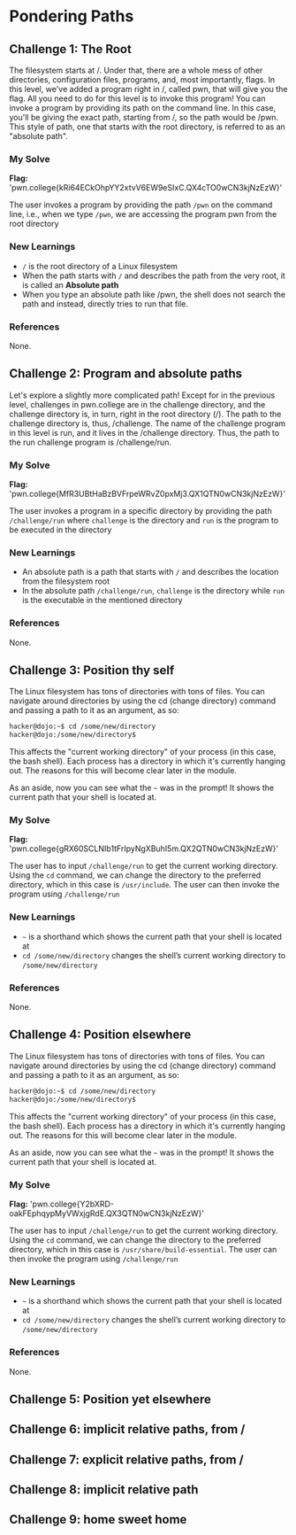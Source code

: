 # Pondering Paths 

## Challenge 1: The Root
The filesystem starts at /. Under that, there are a whole mess of other directories, configuration files, programs, and, most importantly, flags. In this level, we've added a program right in /, called pwn, that will give you the flag. All you need to do for this level is to invoke this program!
You can invoke a program by providing its path on the command line. In this case, you'll be giving the exact path, starting from /, so the path would be /pwn. This style of path, one that starts with the root directory, is referred to as an "absolute path".

### My Solve 
**Flag:** 'pwn.college{kRi64ECkOhpYY2xtvV6EW9eSIxC.QX4cTO0wCN3kjNzEzW}'

The user invokes a program by providing the path ```/pwn``` on the command line, i.e., when we type ```/pwn```, we are accessing the program pwn from the root directory   

### New Learnings 
- ```/``` is the root directory of a Linux filesystem
- When the path starts with ```/``` and describes the path from the very root, it is called an **Absolute path**
- When you type an absolute path like /pwn, the shell does not search the path and instead, directly tries to run that file.

### References 
None.

## Challenge 2: Program and absolute paths
Let's explore a slightly more complicated path! Except for in the previous level, challenges in pwn.college are in the challenge directory, and the challenge directory is, in turn, right in the root directory (/). The path to the challenge directory is, thus, /challenge. The name of the challenge program in this level is run, and it lives in the /challenge directory. Thus, the path to the run challenge program is /challenge/run.

### My Solve 
**Flag:** 'pwn.college{MfR3UBtHaBzBVFrpeWRvZ0pxMj3.QX1QTN0wCN3kjNzEzW}'

The user invokes a program in a specific directory by providing the path ```/challenge/run``` where ```challenge``` is the directory and ```run``` is the program to be executed in the directory

### New Learnings 
- An absolute path is a path that starts with ```/``` and describes the location from the filesystem root
- In the absolute path ```/challenge/run```, ```challenge``` is the directory while ```run``` is the executable in the mentioned directory 

### References 
None.

## Challenge 3: Position thy self
The Linux filesystem has tons of directories with tons of files. You can navigate around directories by using the cd (change directory) command and passing a path to it as an argument, as so:

```bash
hacker@dojo:~$ cd /some/new/directory
hacker@dojo:/some/new/directory$
```
This affects the "current working directory" of your process (in this case, the bash shell). Each process has a directory in which it's currently hanging out. The reasons for this will become clear later in the module.

As an aside, now you can see what the ```~``` was in the prompt! It shows the current path that your shell is located at.

### My Solve 
**Flag:** 'pwn.college{gRX60SCLNIb1tFrIpyNgXBuhI5m.QX2QTN0wCN3kjNzEzW}'

The user has to input ```/challenge/run``` to get the current working directory. Using the ```cd``` command, we can change the directory to the preferred directory, which in this case is ```/usr/include```. The user can then invoke the program using ```/challenge/run```

### New Learnings 
- ```~``` is a shorthand which shows the current path that your shell is located at
- ```cd /some/new/directory``` changes the shell’s current working directory to ```/some/new/directory```

### References 
None.

## Challenge 4: Position elsewhere
The Linux filesystem has tons of directories with tons of files. You can navigate around directories by using the cd (change directory) command and passing a path to it as an argument, as so:

```bash
hacker@dojo:~$ cd /some/new/directory
hacker@dojo:/some/new/directory$
```
This affects the "current working directory" of your process (in this case, the bash shell). Each process has a directory in which it's currently hanging out. The reasons for this will become clear later in the module.

As an aside, now you can see what the ```~``` was in the prompt! It shows the current path that your shell is located at.

### My Solve 
**Flag:** 'pwn.college{Y2bXRD-oakFEphqypMyVWxjgRdE.QX3QTN0wCN3kjNzEzW}'

The user has to input ```/challenge/run``` to get the current working directory. Using the ```cd``` command, we can change the directory to the preferred directory, which in this case is ```/usr/share/build-essential```. The user can then invoke the program using ```/challenge/run```

### New Learnings 
- ```~``` is a shorthand which shows the current path that your shell is located at
- ```cd /some/new/directory``` changes the shell’s current working directory to ```/some/new/directory```

### References 
None.

## Challenge 5: Position yet elsewhere

## Challenge 6: implicit relative paths, from /

## Challenge 7: explicit relative paths, from /

## Challenge 8: implicit relative path

## Challenge 9: home sweet home 
